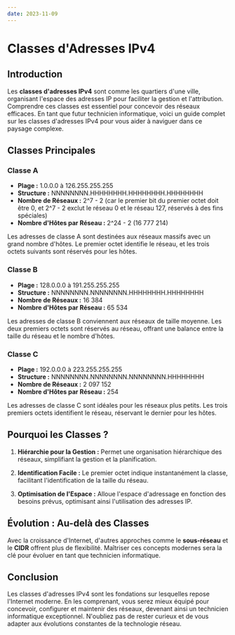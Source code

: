 ```yaml
---
date: 2023-11-09
---
```

# Classes d'Adresses IPv4

## Introduction

Les **classes d'adresses IPv4** sont comme les quartiers d'une ville, organisant l'espace des adresses IP pour faciliter la gestion et l'attribution. Comprendre ces classes est essentiel pour concevoir des réseaux efficaces. En tant que futur technicien informatique, voici un guide complet sur les classes d'adresses IPv4 pour vous aider à naviguer dans ce paysage complexe.

## Classes Principales

### Classe A

- **Plage :** 1.0.0.0 à 126.255.255.255
- **Structure :** NNNNNNNN.HHHHHHHH.HHHHHHHH.HHHHHHHH
- **Nombre de Réseaux :** 2^7 - 2 (car le premier bit du premier octet doit être 0, et 2^7 - 2 exclut le réseau 0 et le réseau 127, réservés à des fins spéciales)
- **Nombre d'Hôtes par Réseau :** 2^24 - 2 (16 777 214)

Les adresses de classe A sont destinées aux réseaux massifs avec un grand nombre d'hôtes. Le premier octet identifie le réseau, et les trois octets suivants sont réservés pour les hôtes.

### Classe B

- **Plage :** 128.0.0.0 à 191.255.255.255
- **Structure :** NNNNNNNN.NNNNNNNN.HHHHHHHH.HHHHHHHH
- **Nombre de Réseaux :** 16 384
- **Nombre d'Hôtes par Réseau :** 65 534

Les adresses de classe B conviennent aux réseaux de taille moyenne. Les deux premiers octets sont réservés au réseau, offrant une balance entre la taille du réseau et le nombre d'hôtes.

### Classe C

- **Plage :** 192.0.0.0 à 223.255.255.255
- **Structure :** NNNNNNNN.NNNNNNNN.NNNNNNNN.HHHHHHHH
- **Nombre de Réseaux :** 2 097 152
- **Nombre d'Hôtes par Réseau :** 254

Les adresses de classe C sont idéales pour les réseaux plus petits. Les trois premiers octets identifient le réseau, réservant le dernier pour les hôtes.

## Pourquoi les Classes ?

1. **Hiérarchie pour la Gestion :** Permet une organisation hiérarchique des réseaux, simplifiant la gestion et la planification.

2. **Identification Facile :** Le premier octet indique instantanément la classe, facilitant l'identification de la taille du réseau.

3. **Optimisation de l'Espace :** Alloue l'espace d'adressage en fonction des besoins prévus, optimisant ainsi l'utilisation des adresses IP.

## Évolution : Au-delà des Classes

Avec la croissance d'Internet, d'autres approches comme le **sous-réseau** et le **CIDR** offrent plus de flexibilité. Maîtriser ces concepts modernes sera la clé pour évoluer en tant que technicien informatique.

## Conclusion

Les classes d'adresses IPv4 sont les fondations sur lesquelles repose l'Internet moderne. En les comprenant, vous serez mieux équipé pour concevoir, configurer et maintenir des réseaux, devenant ainsi un technicien informatique exceptionnel. N'oubliez pas de rester curieux et de vous adapter aux évolutions constantes de la technologie réseau.